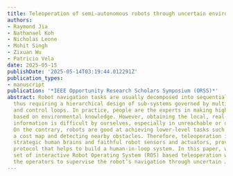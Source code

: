 ```yaml
---
title: Teleoperation of semi-autonomous robots through uncertain environments
authors:
- Raymond Jia
- Nathanael Koh
- Nicholas Leone
- Mohit Singh
- Zixuan Wu
- Patricio Vela
date: 2025-05-15
publishDate: '2025-05-14T03:19:44.012291Z'
publication_types:
- manuscript
publication: '*IEEE Opportunity Research Scholars Symposium (ORSS)*'
abstract: Robot navigation tasks are usually decomposed into sequential sub-tasks,
  thus requiring a hierarchical design of sub-systems governed by multiple decision
  and control loops. In practice, people are the experts in making high-level decisions
  based on environmental knowledge. However, obtaining the local, real-time environment
  information is difficult by ourselves, especially in unreachable or dangerous environments.
  On the contrary, robots are good at achieving lower-level tasks such as building
  a cost map and detecting nearby obstacles. Therefore, teleoperation is used to coordinate
  strategic human brains and faithful robot sensors and actuators, providing an information-sharing
  protocol that helps to build a human-in-loop system. In this paper, we design a
  set of interactive Robot Operating System (ROS) based teleoperation windows for
  the operators to supervise the robot’s navigation through uncertain …
---
```

